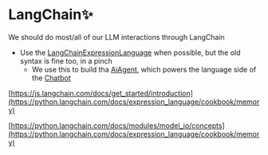 # LangChain✨

We should do most/all of our LLM interactions through LangChain

- Use the [LangChainExpressionLanguage](https://python.langchain.com/docs/expression_language/) when possible, but the
  old syntax is fine too, in a pinch
    - We use this to build tha [AiAgent](Agent.md), which powers the language side of the [Chatbot](Chatbot.md)

[https://js.langchain.com/docs/get_started/introduction](https://python.langchain.com/docs/expression_language/cookbook/memory)

[https://python.langchain.com/docs/modules/model_io/concepts](https://python.langchain.com/docs/expression_language/cookbook/memory)